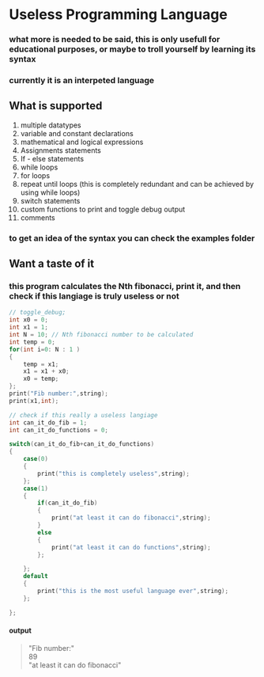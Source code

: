 # Useless Programming Language

### what more is needed to be said, this is only usefull for educational purposes, or maybe to troll yourself by learning its syntax

### currently it is an interpeted language

## What is supported

1. multiple datatypes
1. variable and constant declarations
1. mathematical and logical expressions
1. Assignments statements
1. If - else statements
1. while loops
1. for loops
1. repeat until loops (this is completely redundant and can be achieved by using while loops)
1. switch statements
1. custom functions to print and toggle debug output
1. comments

### to get an idea of the syntax you can check the examples folder

## Want a taste of it

### this program calculates the Nth fibonacci, print it, and then check if this langiage is truly useless or not

```c
// toggle_debug;
int x0 = 0;
int x1 = 1;
int N = 10; // Nth fibonacci number to be calculated
int temp = 0;
for(int i=0: N : 1 )
{
    temp = x1;
    x1 = x1 + x0;
    x0 = temp;
};
print("Fib number:",string);
print(x1,int);

// check if this really a useless langiage
int can_it_do_fib = 1;
int can_it_do_functions = 0;

switch(can_it_do_fib+can_it_do_functions)
{
    case(0)
    {
        print("this is completely useless",string);
    };
    case(1)
    {
        if(can_it_do_fib)
        {
            print("at least it can do fibonacci",string);
        }
        else
        {
            print("at least it can do functions",string);
        };

    };
    default
    {
        print("this is the most useful language ever",string);
    };

};

```

#### output

> "Fib number:" <br>
> 89 <br>
> "at least it can do fibonacci"<br>
